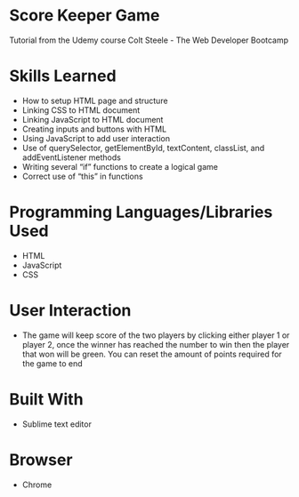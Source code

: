 # Score Keeper Game
Tutorial from the Udemy course Colt Steele - The Web Developer Bootcamp

# Skills Learned 
- How to setup HTML page and structure
- Linking CSS to HTML document 
- Linking JavaScript to HTML document 
- Creating inputs and buttons with HTML
- Using JavaScript to add user interaction
- Use of querySelector, getElementById, textContent, classList, and addEventListener methods
- Writing several “if” functions to create a logical game
- Correct use of “this” in functions

# Programming Languages/Libraries Used
- HTML
- JavaScript
- CSS

# User Interaction
- The game will keep score of the two players by clicking either player 1 or player 2, once the winner has reached the number to win then the player that won will be green. You can reset the amount of points required for the game to end

# Built With
- Sublime text editor

# Browser
- Chrome
